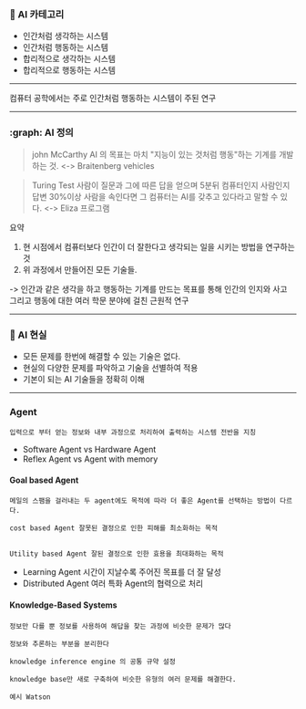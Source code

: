 ### :apple: AI 카테고리

- 인간처럼 생각하는 시스템
- 인간처럼 행동하는 시스템
- 합리적으로 생각하는 시스템
- 합리적으로 행동하는 시스템

---

컴퓨터 공학에서는 주로 인간처럼 행동하는 시스템이 주된 연구

---

### :graph: AI 정의

> john McCarthy AI 의 목표는 마치 "지능이 있는 것처럼 행동"하는 기계를 개발하는 것. <-> Braitenberg vehicles

> Turing Test 사람이 질문과 그에 따른 답을 얻으며 5분뒤 컴퓨터인지 사람인지 답변 30%이상 사람을 속인다면 그 컴퓨터는 AI를 갖추고 있다라고 말할 수 있다. <-> Eliza 프로그램

요약

1. 현 시점에서 컴퓨터보다 인간이 더 잘한다고 생각되는 일을 시키는 방법을 연구하는 것
2. 위 과정에서 만들어진 모든 기술들.

-> 인간과 같은 생각을 하고 행동하는 기계를 만드는 목표를 통해 인간의 인지와 사고 그리고 행동에 대한 여러 학문 분야에 걸친 근원적 연구

---

### :orange: AI 현실

- 모든 문제를 한번에 해결할 수 있는 기술은 없다.
- 현실의 다양한 문제를 파악하고 기술을 선별하여 적용
- 기본이 되는 AI 기술들을 정확히 이해

---

### Agent

```
입력으로 부터 얻는 정보와 내부 과정으로 처리하여 출력하는 시스템 전반을 지칭
```

- Software Agent vs Hardware Agent
- Reflex Agent vs Agent with memory

#### Goal based Agent

```
메일의 스팸을 걸러내는 두 agent에도 목적에 따라 더 좋은 Agent를 선택하는 방법이 다르다.

cost based Agent 잘못된 결정으로 인한 피해를 최소화하는 목적


Utility based Agent 잘된 결정으로 인한 효용을 최대화하는 목적

```

- Learning Agent 시간이 지날수록 주어진 목표를 더 잘 달성
- Distributed Agent 여러 특화 Agent의 협력으로 처리

#### Knowledge-Based Systems

```
정보만 다를 뿐 정보를 사용하여 해답을 찾는 과정에 비슷한 문제가 많다

정보와 추론하는 부분을 분리한다

knowledge inference engine 의 공통 규약 설정

knowledge base만 새로 구축하여 비슷한 유형의 여러 문제를 해결한다.

예시 Watson

```
